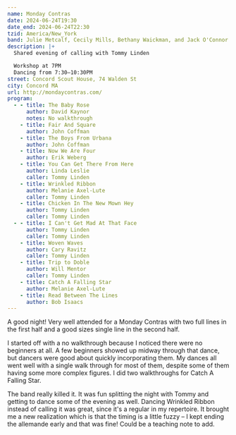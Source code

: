 ```yaml
---
name: Monday Contras
date: 2024-06-24T19:30
date_end: 2024-06-24T22:30
tzid: America/New_York
band: Julie Metcalf, Cecily Mills, Bethany Waickman, and Jack O'Connor
description: |+
  Shared evening of calling with Tommy Linden

  Workshop at 7PM  
  Dancing from 7:30–10:30PM
street: Concord Scout House, 74 Walden St
city: Concord MA
url: http://mondaycontras.com/
program:
  - - title: The Baby Rose
      author: David Kaynor
      notes: No walkthrough
    - title: Fair And Square
      author: John Coffman
    - title: The Boys From Urbana
      author: John Coffman
    - title: Now We Are Four
      author: Erik Weberg
    - title: You Can Get There From Here
      author: Linda Leslie
      caller: Tommy Linden
    - title: Wrinkled Ribbon
      author: Melanie Axel-Lute
      caller: Tommy Linden
    - title: Chicken In The New Mown Hey
      author: Tommy Linden
      caller: Tommy Linden
  - - title: I Can't Get Mad At That Face
      author: Tommy Linden
      caller: Tommy Linden
    - title: Woven Waves
      author: Cary Ravitz
      caller: Tommy Linden
    - title: Trip to Doble
      author: Will Mentor
      caller: Tommy Linden
    - title: Catch A Falling Star
      author: Melanie Axel-Lute
    - title: Read Between The Lines
      author: Bob Isaacs
---
```


A good night! Very well attended for a Monday Contras with two full lines in the first half and a good sizes single line in the second half.

I started off with a no walkthrough because I noticed there were no beginners at all. A few beginners showed up midway through that dance, but dancers were good about quickly incorporating them. My dances all went well with a single walk through for most of them, despite some of them having some more complex figures. I did two walkthroughs for Catch A Falling Star.

The band really killed it. It was fun splitting the night with Tommy and getting to dance some of the evening as well. Dancing Wrinkled Ribbon instead of calling it was great, since it's a regular in my repertoire. It brought me a new realization which is that the timing is a little fuzzy – I kept ending the allemande early and that was fine! Could be a teaching note to add.
